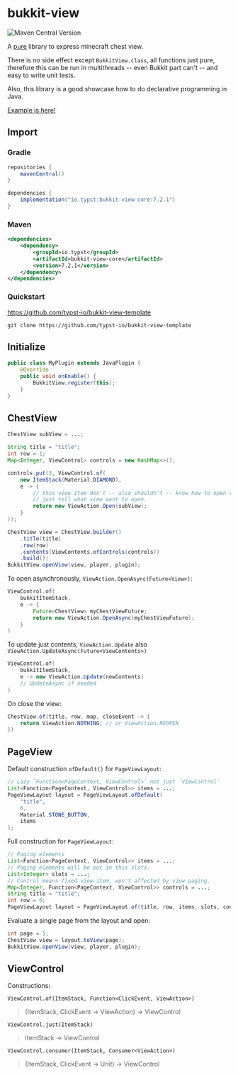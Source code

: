 # bukkit-view

![Maven Central Version](https://img.shields.io/maven-central/v/io.typst/bukkit-view-core)

A [pure](https://en.wikipedia.org/wiki/Purely_functional_programming) library to express minecraft chest view.

There is no side effect except `BukkitView.class`, all functions just pure, therefore this can be run in multithreads -- even Bukkit part can't -- and easy to write unit tests.

Also, this library is a good showcase how to do declarative programming in Java.

[Example is here!](https://github.com/typst-io/bukkit-view/blob/main/plugin/src/main/java/io/typst/bukkit/view/plugin/ViewPlugin.java)

## Import

### Gradle

```groovy
repositories {
    mavenCentral()
}

dependencies {
    implementation("io.typst:bukkit-view-core:7.2.1")
}
```

### Maven

```xml
<dependencies>
    <dependency>
        <groupId>io.typst</groupId>
        <artifactId>bukkit-view-core</artifactId>
        <version>7.2.1</version>
    </dependency>
</dependencies>
```

### Quickstart

https://github.com/typst-io/bukkit-view-template

```shell
git clone https://github.com/typst-io/bukkit-view-template
```

## Initialize

```java
public class MyPlugin extends JavaPlugin {
    @Override
    public void onEnable() {
        BukkitView.register(this);
    }
}
```

## ChestView

```java
ChestView subView = ...;

String title = "title";
int row = 1;
Map<Integer, ViewControl> controls = new HashMap<>();

controls.put(3, ViewControl.of(
    new ItemStack(Material.DIAMOND),
    e -> {
        // this view item don't -- also shouldn't -- know how to open view,
        // just tell what view want to open.
        return new ViewAction.Open(subView);
    }
));

ChestView view = ChestView.builder()
    .title(title)
    .row(row)
    .contents(ViewContents.ofControls(controls))
    .build();
BukkitView.openView(view, player, plugin);
```

To open asynchronously, `ViewAction.OpenAsync(Future<View>)`:

```java
ViewControl.of(
    bukkitItemStack,
    e -> {
        Future<ChestView> myChestViewFuture;
        return new ViewAction.OpenAsync(myChestViewFuture);
    }
)
```

To update just contents, `ViewAction.Update` also `ViewAction.UpdateAsync(Future<ViewContents>)`

```java
ViewControl.of(
    bukkitItemStack,
    e -> new ViewAction.Update(newContents)
    // UpdateAsync if needed
)
```

On close the view:

```java
ChestView.of(title, row, map, closeEvent -> {
    return ViewAction.NOTHING; // or ViewAction.REOPEN
})
```

## PageView

Default construction `ofDefault()` for `PageViewLayout`:

```java
// Lazy `Function<PageContext, ViewControl>` not just `ViewControl`
List<Function<PageContext, ViewControl>> items = ...;
PageViewLayout layout = PageViewLayout.ofDefault(
    "title", 
    6, 
    Material.STONE_BUTTON, 
    items
);
```

Full construction for `PageViewLayout`:

```java
// Paging elements
List<Function<PageContext, ViewControl>> items = ...;
// Paging elements will be put in this slots.
List<Integer> slots = ...;
// Control means fixed view-item, won't affected by view paging.
Map<Integer, Function<PageContext, ViewControl>> controls = ...;
String title = "title";
int row = 6;
PageViewLayout layout = PageViewLayout.of(title, row, items, slots, controls);
```

Evaluate a single page from the layout and open:

```java
int page = 1;
ChestView view = layout.toView(page);
BukkitView.openView(view, player, plugin);
```

## ViewControl

Constructions:

`ViewControl.of(ItemStack, Function<ClickEvent, ViewAction>)`

> (ItemStack, ClickEvent -> ViewAction) -> ViewControl

`ViewControl.just(ItemStack)`

> ItemStack -> ViewControl

`ViewControl.consumer(ItemStack, Consumer<ViewAction>)`

> (ItemStack, ClickEvent -> Unit) -> ViewControl
